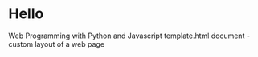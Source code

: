 # Hello
Web Programming with Python and Javascript
template.html document - custom layout of a web page
